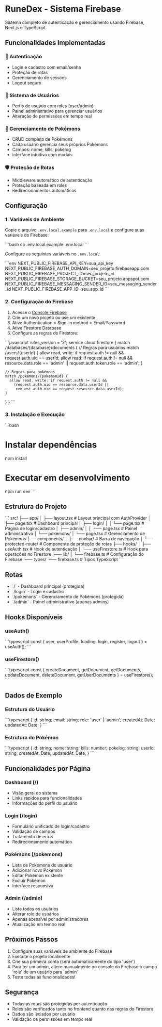 # RuneDex - Sistema Firebase

Sistema completo de autenticação e gerenciamento usando Firebase, Next.js e TypeScript.

## Funcionalidades Implementadas

### 🔐 Autenticação
- Login e cadastro com email/senha
- Proteção de rotas
- Gerenciamento de sessões
- Logout seguro

### 👥 Sistema de Usuários
- Perfis de usuário com roles (user/admin)
- Painel administrativo para gerenciar usuários
- Alteração de permissões em tempo real

### 🎯 Gerenciamento de Pokémons
- CRUD completo de Pokémons
- Cada usuário gerencia seus próprios Pokémons
- Campos: nome, kills, pokelog
- Interface intuitiva com modais

### 🛡️ Proteção de Rotas
- Middleware automático de autenticação
- Proteção baseada em roles
- Redirecionamentos automáticos

## Configuração

### 1. Variáveis de Ambiente

Copie o arquivo `.env.local.example` para `.env.local` e configure suas variáveis do Firebase:

\`\`\`bash
cp .env.local.example .env.local
\`\`\`

Configure as seguintes variáveis no `.env.local`:

\`\`\`env
NEXT_PUBLIC_FIREBASE_API_KEY=sua_api_key
NEXT_PUBLIC_FIREBASE_AUTH_DOMAIN=seu_projeto.firebaseapp.com
NEXT_PUBLIC_FIREBASE_PROJECT_ID=seu_projeto_id
NEXT_PUBLIC_FIREBASE_STORAGE_BUCKET=seu_projeto.appspot.com
NEXT_PUBLIC_FIREBASE_MESSAGING_SENDER_ID=seu_messaging_sender_id
NEXT_PUBLIC_FIREBASE_APP_ID=seu_app_id
\`\`\`

### 2. Configuração do Firebase

1. Acesse o [Console Firebase](https://console.firebase.google.com/)
2. Crie um novo projeto ou use um existente
3. Ative Authentication > Sign-in method > Email/Password
4. Ative Firestore Database
5. Configure as regras do Firestore:

\`\`\`javascript
rules_version = '2';
service cloud.firestore {
  match /databases/{database}/documents {
    // Regras para usuários
    match /users/{userId} {
      allow read, write: if request.auth != null && request.auth.uid == userId;
      allow read: if request.auth != null && 
        resource.data.role == 'admin' || 
        request.auth.token.role == 'admin';
    }
    
    // Regras para pokémons
    match /pokemons/{pokemonId} {
      allow read, write: if request.auth != null && 
        (request.auth.uid == resource.data.userId || 
         request.auth.uid == request.resource.data.userId);
    }
  }
}
\`\`\`

### 3. Instalação e Execução

\`\`\`bash
# Instalar dependências
npm install

# Executar em desenvolvimento
npm run dev
\`\`\`

## Estrutura do Projeto

\`\`\`
src/
├── app/
│   ├── layout.tsx          # Layout principal com AuthProvider
│   ├── page.tsx            # Dashboard principal
│   ├── login/
│   │   └── page.tsx        # Página de login/cadastro
│   ├── admin/
│   │   └── page.tsx        # Painel administrativo
│   └── pokemons/
│       └── page.tsx        # Gerenciamento de Pokémons
├── components/
│   ├── navbar/             # Barra de navegação
│   └── protected-route/    # Componente de proteção de rotas
├── hooks/
│   ├── useAuth.tsx         # Hook de autenticação
│   └── useFirestore.ts     # Hook para operações no Firestore
├── lib/
│   └── firebase.ts         # Configuração do Firebase
└── types/
    └── firebase.ts         # Tipos TypeScript
\`\`\`

## Rotas

- \`/\` - Dashboard principal (protegida)
- \`/login\` - Login e cadastro
- \`/pokemons\` - Gerenciamento de Pokémons (protegida)
- \`/admin\` - Painel administrativo (apenas admins)

## Hooks Disponíveis

### useAuth()
\`\`\`typescript
const { user, userProfile, loading, login, register, logout } = useAuth();
\`\`\`

### useFirestore()
\`\`\`typescript
const { 
  createDocument, 
  getDocument, 
  getDocuments, 
  updateDocument, 
  deleteDocument, 
  getUserDocuments 
} = useFirestore();
\`\`\`

## Dados de Exemplo

### Estrutura do Usuário
\`\`\`typescript
{
  id: string;
  email: string;
  role: 'user' | 'admin';
  createdAt: Date;
  updatedAt: Date;
}
\`\`\`

### Estrutura do Pokémon
\`\`\`typescript
{
  id: string;
  nome: string;
  kills: number;
  pokelog: string;
  userId: string;
  createdAt: Date;
  updatedAt: Date;
}
\`\`\`

## Funcionalidades por Página

### Dashboard (/)
- Visão geral do sistema
- Links rápidos para funcionalidades
- Informações do perfil do usuário

### Login (/login)
- Formulário unificado de login/cadastro
- Validação de campos
- Tratamento de erros
- Redirecionamento automático

### Pokémons (/pokemons)
- Lista de Pokémons do usuário
- Adicionar novo Pokémon
- Editar Pokémon existente
- Excluir Pokémon
- Interface responsiva

### Admin (/admin)
- Lista todos os usuários
- Alterar role de usuários
- Apenas acessível por administradores
- Atualização em tempo real

## Próximos Passos

1. Configure suas variáveis de ambiente do Firebase
2. Execute o projeto localmente
3. Crie sua primeira conta (será automaticamente do tipo 'user')
4. Para ter um admin, altere manualmente no console do Firebase o campo 'role' de um usuário para 'admin'
5. Teste todas as funcionalidades!

## Segurança

- Todas as rotas são protegidas por autenticação
- Roles são verificados tanto no frontend quanto nas regras do Firestore
- Dados são isolados por usuário
- Validação de permissões em tempo real
